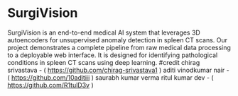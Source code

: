 # SurgiVision
SurgiVision is an end-to-end medical AI system that leverages 3D autoencoders for unsupervised anomaly detection in spleen CT scans. Our project demonstrates a complete pipeline from raw medical data processing to a deployable web interface. It is designed for identifying pathological conditions in spleen CT scans using deep learning.
#credit
chirag srivastava - ( https://github.com/chirag-srivastava1 )
aditi vinodkumar nair - ( https://github.com/10aditiii )
saurabh kumar verma
ritul kumar dev - ( https://github.com/R1tulD3v )

